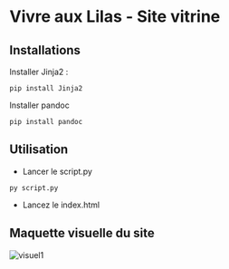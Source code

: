 # Vivre aux Lilas - Site vitrine

## Installations
Installer Jinja2 :

`pip install Jinja2`

Installer pandoc

`pip install pandoc`

## Utilisation
- Lancer le script.py

`py script.py`

- Lancez le index.html

## Maquette visuelle du site

![visuel1](https://media.discordapp.net/attachments/1057283575134818336/1298633852553531403/visuel1.PNG?ex=671a4685&is=6718f505&hm=2ede4640f8afd21b8f4fe2ed1d58d9022eebde6a3d315faba21c1cfe3bfb5839)